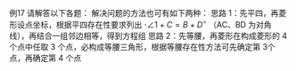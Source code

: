 例17 请解答以下各题：
解决问题的方法也可有如下两种：
思路 1：先平四，再菱形设点坐标，根据平四存在性要求列出 $\cdot \angle 1 + C = B + D ^ { \circ }$ （AC、BD 为对角线），再结合一组邻边相等，得到方程组
思路 2：先等腰，再菱形在构成菱形的 4 个点中任取 3 个点，必构成等腰三角形，根据等腰存在性方法可先确定第 3个点，再确定第 4 个点

